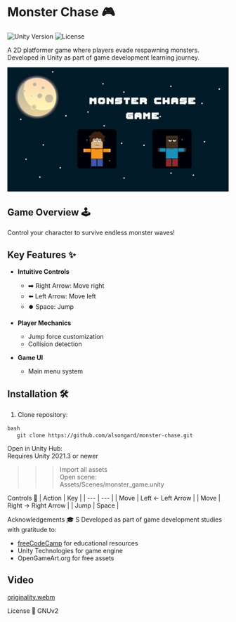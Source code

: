 # Monster Chase 🎮

![Unity Version](https://img.shields.io/badge/Unity-2021.3%2B-blue)
![License](https://img.shields.io/badge/License-MIT-green)

A 2D platformer game where players evade respawning monsters. Developed in Unity as part of game development learning journey.

![monster_chase_game_snapshot](monster_chase_game_snapshot.png)

## Game Overview 🕹️
Control your character to survive endless monster waves!

## Key Features ✨
- **Intuitive Controls**
  - ➡️ Right Arrow: Move right
  - ⬅️ Left Arrow: Move left
  - ⏺️ Space: Jump

- **Player Mechanics**
    - Jump force customization
    - Collision detection

- **Game UI**
  - Main menu system

## Installation 🛠️
1. Clone repository:
```
bash
   git clone https://github.com/alsongard/monster-chase.git
```

Open in Unity Hub:  
Requires Unity 2021.3 or newer  
>>>Import all assets  
Open scene:   
>>>Assets/Scenes/monster_game.unity  

Controls 🎯
| Action |	Key |
| --- | --- |
| Move | Left 	← Left Arrow  |
| Move | Right 	→ Right Arrow  |
| Jump |	Space  |


Acknowledgements 🎓  S
Developed as part of game development studies with gratitude to:  

* [freeCodeCamp](https://youtu.be/gB1F9G0JXOo?si=aOPV8tLQn9NVXTqq) for educational resources
* Unity Technologies for game engine
* OpenGameArt.org for free assets


## Video

[originality.webm](https://github.com/user-attachments/assets/53ac3282-7e99-4988-b39b-f801cd4eac6c)


License 📄
GNUv2 
